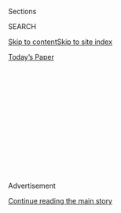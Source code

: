 <div id="app">

<div>

<div>

<div>

<div class="NYTAppHideMasthead css-1q2w90k e1suatyy0">

<div class="section css-ui9rw0 e1suatyy2">

<div class="css-eph4ug er09x8g0">

<div class="css-6n7j50">

</div>

<span class="css-1dv1kvn">Sections</span>

<div class="css-10488qs">

<span class="css-1dv1kvn">SEARCH</span>

</div>

[Skip to content](#site-content)[Skip to site index](#site-index)

</div>

<div class="css-10698na e1huz5gh0">

</div>

</div>

<div id="masthead-bar-one" class="section hasLinks css-15hmgas e1csuq9d3">

<div class="css-uqyvli e1csuq9d0">

</div>

<div class="css-1uqjmks e1csuq9d1">

</div>

<div class="css-9e9ivx">

[](https://myaccount.nytimes.com/auth/login?response_type=cookie&client_id=vi)

</div>

<div class="css-1bvtpon e1csuq9d2">

[Today’s Paper](https://www.nytimes.com/section/todayspaper)

</div>

</div>

</div>

</div>

<div data-aria-hidden="false">

<div id="site-content" role="main">

<div>

<div class="css-1aor85t" style="opacity:0.000000001;z-index:-1;visibility:hidden">

<div class="css-1hqnpie">

<div class="css-epjblv">

<span class="css-17xtcya">[Opinion](/section/opinion)</span><span class="css-x15j1o">|</span><span class="css-fwqvlz">Nature
Is Risky. That’s Why Students Need It.</span>

</div>

<div class="css-k008qs">

<div class="css-1iwv8en">

<span class="css-18z7m18"></span>

<div>

</div>

</div>

<span class="css-1n6z4y">https://nyti.ms/2KqAaS7</span>

<div class="css-1705lsu">

<div class="css-4xjgmj">

<div class="css-4skfbu" role="toolbar" data-aria-label="Social Media Share buttons, Save button, and Comments Panel with current comment count" data-testid="share-tools">

  - 
  - 
  - 
  - 
    
    <div class="css-6n7j50">
    
    </div>

  - 

</div>

</div>

</div>

</div>

</div>

</div>

<div id="NYT_TOP_BANNER_REGION" class="css-13pd83m">

</div>

<div id="top-wrapper" class="css-1sy8kpn">

<div id="top-slug" class="css-l9onyx">

Advertisement

</div>

[Continue reading the main story](#after-top)

<div class="ad top-wrapper" style="text-align:center;height:100%;display:block;min-height:250px">

<div id="top" class="place-ad" data-position="top" data-size-key="top">

</div>

</div>

<div id="after-top">

</div>

</div>

<div id="sponsor-wrapper" class="css-1hyfx7x">

<div id="sponsor-slug" class="css-19vbshk">

Supported by

</div>

[Continue reading the main story](#after-sponsor)

<div id="sponsor" class="ad sponsor-wrapper" style="text-align:center;height:100%;display:block">

</div>

<div id="after-sponsor">

</div>

</div>

<div class="css-v5btjw etb61u70">

<div class="css-v05ibm etb61u71">

[Opinion](/section/opinion)

</div>

</div>

[On Campus](/column/on-campus "On Campus")

<div class="css-1vkm6nb ehdk2mb0">

# Nature Is Risky. That’s Why Students Need It.

</div>

<div class="css-xt80pu e12qa4dv0">

<div class="css-18e8msd">

<div class="css-vp77d3 epjyd6m0">

<div class="css-1baulvz">

By <span class="css-1baulvz last-byline" itemprop="name">Heather E.
Heying</span>

<div class="css-8atqhb">

Dr. Heying is an evolutionary biologist and a former professor at
Evergreen State College.

</div>

</div>

</div>

  - April 30, 2018

  - 
    
    <div class="css-4xjgmj">
    
    <div class="css-d8bdto" role="toolbar" data-aria-label="Social Media Share buttons, Save button, and Comments Panel with current comment count" data-testid="share-tools">
    
      - 
      - 
      - 
      - 
        
        <div class="css-6n7j50">
        
        </div>
    
      - 
    
    </div>
    
    </div>

</div>

</div>

<div class="css-79elbk" data-testid="photoviewer-wrapper">

<div class="css-z3e15g" data-testid="photoviewer-wrapper-hidden">

</div>

<div class="css-1a48zt4 ehw59r15" data-testid="photoviewer-children">

![<span class="css-cnj6d5 e1z0qqy90" itemprop="copyrightHolder"><span class="css-1ly73wi e1tej78p0">Credit...</span><span><span>Doris
Liou/RISD</span></span></span>](https://static01.nyt.com/images/2018/04/30/opinion/30heying/merlin_137431521_488c631e-9273-4687-8425-b11d6409ced7-articleLarge.jpg?quality=75&auto=webp&disable=upscale)

</div>

</div>

<div class="section meteredContent css-1r7ky0e" name="articleBody" itemprop="articleBody">

<div class="css-1fanzo5 StoryBodyCompanionColumn">

<div class="css-53u6y8">

Nature is unscripted and hard to predict. Having recently discovered
this reality, Penn State has decided that its 98-year-old, student-led
Outing Club shall no longer be allowed to go on outings. Citing the high
risk of remote environments and poor cellphone service, the university
is recommending that the club restrict its offerings to films and
speakers. Students are being funneled into engaging only in previously
vetted human constructions.

The students of the Outing Club [are fighting
back](http://sites.psu.edu/outingclub/) — and good for them. Driven to
explore both nature and risk, they are well on their way to adulthood,
which means knowing how to resist injunctions that are more protection
against future lawsuits than they are in service of the students
themselves.

Not so long ago universities took on the authority of parents, in loco
parentis. Now that many modern parents have absolved themselves of the
responsibility of raising mature, bold, responsible adults, it seems
universities have followed suit. At Penn State, the Outing Club wasn’t
the only one on the chopping block — caving and scuba diving are
reportedly out as well.

> 

In my 15 years as a professor at Evergreen State College, I led field
trips to Panama and Ecuador that sometimes lasted months. My students
and I explored archipelagos and jungles, coral reefs and colonial
cities. And I experienced and heard tell of many dangerous situations.

On one trip alone, in 2016, which my husband and fellow professor Bret
Weinstein and I led together with 30 undergraduates (and our own two
children), there were life-threatening emergencies involving a tree fall
in the Amazon, a boat accident in Galápagos and, later, a serious
earthquake in coastal Ecuador. Everyone made it home, but why take such
risks? Is studying the politics of land use, the cultures of early
Americans or territoriality in butterflies worth it?

</div>

</div>

<div class="css-1fanzo5 StoryBodyCompanionColumn">

<div class="css-53u6y8">

Over the course of several trips, I saw students rise to challenges in
ways that they simply could not at home. I purposefully sought out field
sites that were remote not just because nature is more interesting and
intact in such places — more lianas climbing their way up to the light,
more vine snakes mimicking those same lianas — but also because
encountering nature in its least disturbed state often comes at the
“cost” of having no connection to the outside world. Far from the
virtual eyes that document our every move, people are revealed, to
themselves and to others.

In the field, I watched students descend into their own darkness,
depression gripping them, and I watched as they emerged from it,
stronger and more grounded. Romantic ideas of the jungle disappear with
the reality of constant sweat and biting insects, and the realization
that to see charismatic animals do interesting things, you have to get
out there and fade into the forest, and then wait patiently for it to
come back alive around you.

Some hate it. They cannot abide the lack of control, the discovery that
nature is not a nature documentary. Most, though, find hidden strength
and unanticipated freedom.

One afternoon on a tributary of the Amazon, a river with broad clay
banks, a gloriously messy mud fight broke out between friends, while a
few of us standing on the banks cheered them on. They were filthy and
raucous and there were no books in sight. Students were exploring
boundaries of all sorts, and it looked a lot like education to me.

Another evening, the students tried to give research presentations under
a corrugated metal roof but a squall came up, and the rain was pounding
the roof so noisily that we had to reschedule. We dispersed, some taking
the opportunity to catch up on sleep, some wandering off into the forest
to explore the warm, wet embrace of a tropical jungle at night. If
education is, in part, preparation for an unpredictable and shifting
world, teaching courage and curiosity ought to be a priority.

</div>

</div>

<div class="css-1fanzo5 StoryBodyCompanionColumn">

<div class="css-53u6y8">

On domestic field trips in remote locations, my classes did field
exercises and even, sometimes, endured lectures, but we also explored
without explicit goals, cooked and shared meals, sat around campfires
and told stories. In eastern Washington’s scablands, high winds can make
standing on mesas dangerous, and climbing up to them, through scree
fields, is a challenge, too. Students unaccustomed to physical exertion,
injured and on crutches, or just born-and-bred in the city and not
familiar with how to navigate a slope of jagged, loose rocks, all faced
the fields and took them on. On the scree fields of eastern Washington,
facing an unpredictable and shifting world is a literal endeavor.

One brave student from the 2016 trip was injured in the boat accident in
the Galápagos. The boat was destroyed, but she soldiered on. Then, three
weeks later, she was nearly crushed when the five-story unreinforced
masonry hotel she was staying in collapsed during a major earthquake.
She was lucky: Almost everyone in the building died. She and another
student dug themselves out of the rubble.

Her recovery was long and painful. She — a serious ballet dancer — was
wheelchair-bound for months. After a year of surgeries, crutches and
other frustrations, she caught me off guard. Despite everything, she
said, she would do it all again. The trip had been that important to
her.

In advance of these study-abroad trips, I led long conversations about
risk, how to assess it, what we perceive our own relationship with it to
be. We discussed how risk is different in landscapes that haven’t been
rendered safe by liability lawsuits and in which medical help is a very
long way away. We talked about the hidden hazards of the jungle — rising
water, tree falls — compared with the familiar ones, like snakes and big
cats, that people are primed to be scared of. In the tropical lowland
rain forest — the jungle — you might get stuck in deep mud and perhaps
need help to get out. Look before you reach for a tree for leverage.
Some trees defend themselves with nasty spikes, and a branch might be
crawling with bullet ants, so named for the intense experience of being
stung by one.

But it turns out that risk and potential go hand in hand. We need to let
children, including college students, risk getting hurt. Protection from
pain guarantees weakness, fragility and greater suffering in the future.
The discomfort may be physical, emotional or intellectual — My ankle\!
My feelings\! My worldview\! — and all need to be experienced to learn
and grow.

</div>

</div>

</div>

<div>

</div>

<div>

</div>

<div>

</div>

<div>

<div id="bottom-wrapper" class="css-1ede5it">

<div id="bottom-slug" class="css-l9onyx">

Advertisement

</div>

[Continue reading the main story](#after-bottom)

<div id="bottom" class="ad bottom-wrapper" style="text-align:center;height:100%;display:block;min-height:90px">

</div>

<div id="after-bottom">

</div>

</div>

</div>

</div>

</div>

## Site Index

<div>

</div>

## Site Information Navigation

  - [© <span>2020</span> <span>The New York Times
    Company</span>](https://help.nytimes.com/hc/en-us/articles/115014792127-Copyright-notice)

<!-- end list -->

  - [NYTCo](https://www.nytco.com/)
  - [Contact
    Us](https://help.nytimes.com/hc/en-us/articles/115015385887-Contact-Us)
  - [Work with us](https://www.nytco.com/careers/)
  - [Advertise](https://nytmediakit.com/)
  - [T Brand Studio](http://www.tbrandstudio.com/)
  - [Your Ad
    Choices](https://www.nytimes.com/privacy/cookie-policy#how-do-i-manage-trackers)
  - [Privacy](https://www.nytimes.com/privacy)
  - [Terms of
    Service](https://help.nytimes.com/hc/en-us/articles/115014893428-Terms-of-service)
  - [Terms of
    Sale](https://help.nytimes.com/hc/en-us/articles/115014893968-Terms-of-sale)
  - [Site Map](https://spiderbites.nytimes.com)
  - [Help](https://help.nytimes.com/hc/en-us)
  - [Subscriptions](https://www.nytimes.com/subscription?campaignId=37WXW)

</div>

</div>

</div>

</div>
